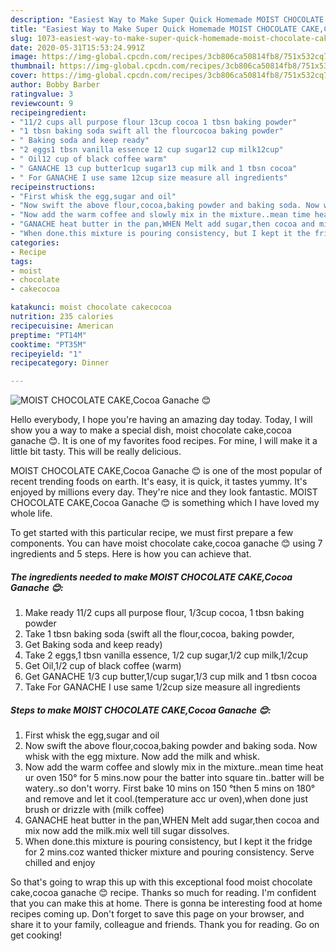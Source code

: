 ```yaml
---
description: "Easiest Way to Make Super Quick Homemade MOIST CHOCOLATE CAKE,Cocoa Ganache 😊"
title: "Easiest Way to Make Super Quick Homemade MOIST CHOCOLATE CAKE,Cocoa Ganache 😊"
slug: 1073-easiest-way-to-make-super-quick-homemade-moist-chocolate-cake-cocoa-ganache
date: 2020-05-31T15:53:24.991Z
image: https://img-global.cpcdn.com/recipes/3cb806ca50814fb8/751x532cq70/moist-chocolate-cakecocoa-ganache-😊-recipe-main-photo.jpg
thumbnail: https://img-global.cpcdn.com/recipes/3cb806ca50814fb8/751x532cq70/moist-chocolate-cakecocoa-ganache-😊-recipe-main-photo.jpg
cover: https://img-global.cpcdn.com/recipes/3cb806ca50814fb8/751x532cq70/moist-chocolate-cakecocoa-ganache-😊-recipe-main-photo.jpg
author: Bobby Barber
ratingvalue: 3
reviewcount: 9
recipeingredient:
- "11/2 cups all purpose flour 13cup cocoa 1 tbsn baking powder"
- "1 tbsn baking soda swift all the flourcocoa baking powder"
- " Baking soda and keep ready"
- "2 eggs1 tbsn vanilla essence 12 cup sugar12 cup milk12cup"
- " Oil12 cup of black coffee warm"
- " GANACHE 13 cup butter1cup sugar13 cup milk and 1 tbsn cocoa"
- " For GANACHE I use same 12cup size measure all ingredients"
recipeinstructions:
- "First whisk the egg,sugar and oil"
- "Now swift the above flour,cocoa,baking powder and baking soda. Now whisk with the egg mixture. Now add the milk and whisk."
- "Now add the warm coffee and slowly mix in the mixture..mean time heat ur oven 150° for 5 mins.now pour the batter into square tin..batter will be watery..so don&#39;t worry. First bake 10 mins on 150 °then 5 mins on 180° and remove and let it cool.(temperature acc ur oven),when done just brush or drizzle with (milk coffee)"
- "GANACHE heat butter in the pan,WHEN Melt add sugar,then cocoa and mix now add the milk.mix well till sugar dissolves."
- "When done.this mixture is pouring consistency, but I kept it the fridge for 2 mins.coz wanted thicker mixture and pouring consistency. Serve chilled and enjoy"
categories:
- Recipe
tags:
- moist
- chocolate
- cakecocoa

katakunci: moist chocolate cakecocoa 
nutrition: 235 calories
recipecuisine: American
preptime: "PT14M"
cooktime: "PT35M"
recipeyield: "1"
recipecategory: Dinner

---
```



![MOIST CHOCOLATE CAKE,Cocoa Ganache 😊](https://img-global.cpcdn.com/recipes/3cb806ca50814fb8/751x532cq70/moist-chocolate-cakecocoa-ganache-😊-recipe-main-photo.jpg)

Hello everybody, I hope you're having an amazing day today. Today, I will show you a way to make a special dish, moist chocolate cake,cocoa ganache 😊. It is one of my favorites food recipes. For mine, I will make it a little bit tasty. This will be really delicious.

MOIST CHOCOLATE CAKE,Cocoa Ganache 😊 is one of the most popular of recent trending foods on earth. It's easy, it is quick, it tastes yummy. It's enjoyed by millions every day. They're nice and they look fantastic. MOIST CHOCOLATE CAKE,Cocoa Ganache 😊 is something which I have loved my whole life.




To get started with this particular recipe, we must first prepare a few components. You can have moist chocolate cake,cocoa ganache 😊 using 7 ingredients and 5 steps. Here is how you can achieve that.

<!--inarticleads1-->

##### The ingredients needed to make MOIST CHOCOLATE CAKE,Cocoa Ganache 😊:

1. Make ready 11/2 cups all purpose flour, 1/3cup cocoa, 1 tbsn baking powder
1. Take 1 tbsn baking soda (swift all the flour,cocoa, baking powder,
1. Get  Baking soda and keep ready)
1. Take 2 eggs,1 tbsn vanilla essence, 1/2 cup sugar,1/2 cup milk,1/2cup
1. Get  Oil,1/2 cup of black coffee (warm)
1. Get  GANACHE 1/3 cup butter,1/cup sugar,1/3 cup milk and 1 tbsn cocoa
1. Take  For GANACHE I use same 1/2cup size measure all ingredients




<!--inarticleads2-->

##### Steps to make MOIST CHOCOLATE CAKE,Cocoa Ganache 😊:

1. First whisk the egg,sugar and oil
1. Now swift the above flour,cocoa,baking powder and baking soda. Now whisk with the egg mixture. Now add the milk and whisk.
1. Now add the warm coffee and slowly mix in the mixture..mean time heat ur oven 150° for 5 mins.now pour the batter into square tin..batter will be watery..so don&#39;t worry. First bake 10 mins on 150 °then 5 mins on 180° and remove and let it cool.(temperature acc ur oven),when done just brush or drizzle with (milk coffee)
1. GANACHE heat butter in the pan,WHEN Melt add sugar,then cocoa and mix now add the milk.mix well till sugar dissolves.
1. When done.this mixture is pouring consistency, but I kept it the fridge for 2 mins.coz wanted thicker mixture and pouring consistency. Serve chilled and enjoy




So that's going to wrap this up with this exceptional food moist chocolate cake,cocoa ganache 😊 recipe. Thanks so much for reading. I'm confident that you can make this at home. There is gonna be interesting food at home recipes coming up. Don't forget to save this page on your browser, and share it to your family, colleague and friends. Thank you for reading. Go on get cooking!
